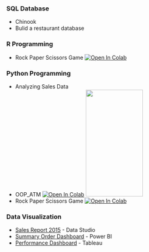 ### SQL Database
  - Chinook 
  - Bulid a restaurant database
  
### R Programming
  - Rock Paper Scissors Game [![Open In Colab](https://colab.research.google.com/assets/colab-badge.svg)](https://colab.research.google.com/drive/197AZFvIu_VJyCPi9GP3BiI--9hNbBVna?usp=sharing)
  
### Python Programming
  - Analyzing Sales Data
  - OOP_ATM [![Open In Colab](https://colab.research.google.com/assets/colab-badge.svg)](https://colab.research.google.com/drive/1bb8wVyEakpsO-QvxoCc3dUHo3ogBAIZt?usp=sharing)
    <img src="https://github.com/maypn/myPortfolio/blob/729532605f1ff1956e8285c22cc9abe3187f1ae5/images/ATM01.jpg" width="150" height="280">
  - Rock Paper Scissors Game [![Open In Colab](https://colab.research.google.com/assets/colab-badge.svg)](https://colab.research.google.com/drive/1ggwf9v4gNB-zEdDIIeCir8gHmdT8XbPC?usp=sharing)
  
### Data Visualization
  - [Sales Report 2015](https://github.com/maypn/myPortfolio/blob/85ae46169ee49305a047d90410892d344ce15914/Dashboard/Sales_Report.pdf) - Data Studio
  - [Summary Order Dashboard](https://github.com/maypn/myPortfolio/blob/6dafbf487ab7ed791eb9e0fcc86d1dbf9f7aeac4/Dashboard/Summary%20order%20dashboard.pdf) - Power BI
  - [Performance Dashboard](https://public.tableau.com/app/profile/mayp7482/viz/Tableau101_16594651781360/Dashboard1#1) - Tableau
